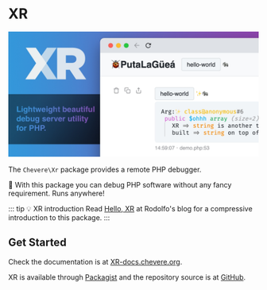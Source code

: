 # XR

![XR](../src/packages/xr/xr-social.jpg)

The `Chevere\Xr` package provides a remote PHP debugger.

👏 With this package you can debug PHP software without any fancy requirement. Runs anywhere!

::: tip 💡 XR introduction
 Read [Hello, XR](https://rodolfo.is/2022/01/06/hello-xr/) at Rodolfo's blog for a compressive introduction to this package.
:::

## Get Started

Check the documentation is at [XR-docs.chevere.org](https://xr-docs.chevere.org/).

XR is available through [Packagist](https://packagist.org/packages/chevere/xr) and the repository source is at [GitHub](https://github.com/chevere/xr).
